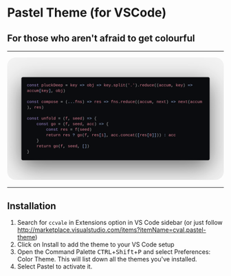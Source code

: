 # Pastel Theme (for VSCode)
## For those who aren't afraid to get colourful

----------

<p align="center">
  <img alt="Pastel Theme Preview" src="https://github.com/ccvale/pastel-theme/raw/master/code_snippet.png" style="border-radius: 20px;">
</p>

----------

## Installation

1. Search for `ccvale` in Extensions option in VS Code sidebar (or just follow http://marketplace.visualstudio.com/items?itemName=cval.pastel-theme)
2. Click on Install to add the theme to your VS Code setup
3. Open the Command Palette <kbd>CTRL</kbd>+<kbd>Shift</kbd>+<kbd>P</kbd> and select Preferences: Color Theme. This will list down all the themes you've installed.
4. Select Pastel to activate it.
